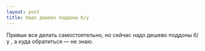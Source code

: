 ```yaml
---
layout: post 
title: Надо дешево поддоны б/у  
--- 
```

Привык все делать самостоятельно, но сейчас надо дешево поддоны б/у , а куда обратиться — не знаю.